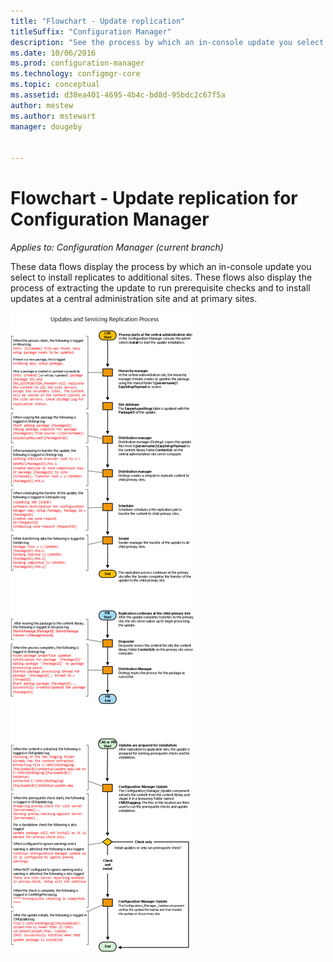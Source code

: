 ```yaml
---
title: "Flowchart - Update replication"
titleSuffix: "Configuration Manager"
description: "See the process by which an in-console update you select to install replicates to additional sites."
ms.date: 10/06/2016
ms.prod: configuration-manager
ms.technology: configmgr-core
ms.topic: conceptual
ms.assetid: d38ea401-4695-4b4c-bd8d-95bdc2c67f5a
author: mestew
ms.author: mstewart
manager: dougeby


---
```

# Flowchart - Update replication for Configuration Manager

*Applies to: Configuration Manager (current branch)*

These data flows display the process by which an in-console update you  select to install replicates to additional sites. These flows also display the process of extracting the update to run prerequisite checks and to install updates at a central administration site and at primary sites.  

 ![Flowchart - Replicate updates](media/Flowchart---Replicate-updates.png)  
